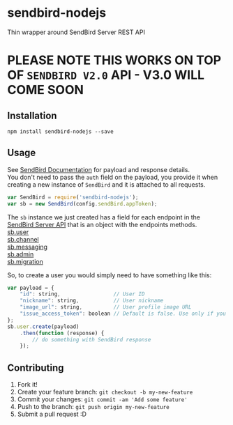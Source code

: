 # sendbird-nodejs
Thin wrapper around SendBird Server REST API

# PLEASE NOTE THIS WORKS ON TOP OF `SENDBIRD V2.0` API - V3.0 WILL COME SOON

## Installation
`npm install sendbird-nodejs --save`


## Usage
See [SendBird Documentation](https://docs.sendbird.com/v2/platform) for payload and response details.  
You don't need to pass the `auth` field on the payload, you provide it when creating a new instance of `SendBird` and it is attached to all requests. 

```javascript
var SendBird = require('sendbird-nodejs');
var sb = new SendBird(config.sendBird.appToken);
```

The `sb` instance we just created has a field for each endpoint in the [SendBird Server API](https://docs.sendbird.com/v2/platform#overview) that is an object with the endpoints methods.  
[sb.user](https://docs.sendbird.com/v2/platform#user)  
[sb.channel](https://docs.sendbird.com/v2/platform#open_chat)  
[sb.messaging](https://docs.sendbird.com/v2/platform#messaging)  
[sb.admin](https://docs.sendbird.com/v2/platform#admin)  
[sb.migration](https://docs.sendbird.com/v2/platform#migration)  

So, to create a user you would simply need to have something like this:  
```javascript
var payload = {
    "id": string,                 // User ID
    "nickname": string,           // User nickname
    "image_url": string,          // User profile image URL
    "issue_access_token": boolean // Default is false. Use only if you want to create an access token for this user
};
sb.user.create(payload)
    .then(function (response) {
        // do something with SendBird response    
    });
```


## Contributing
1. Fork it!
2. Create your feature branch: `git checkout -b my-new-feature`
3. Commit your changes: `git commit -am 'Add some feature'`
4. Push to the branch: `git push origin my-new-feature`
5. Submit a pull request :D
 
